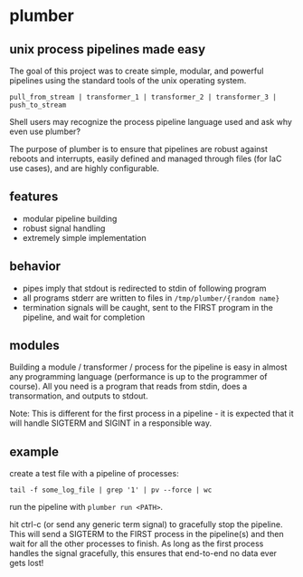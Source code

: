 # plumber
## unix process pipelines made easy

The goal of this project was to create simple, modular, and powerful pipelines using the standard tools of the unix operating system.

```pull_from_stream | transformer_1 | transformer_2 | transformer_3 | push_to_stream```

Shell users may recognize the process pipeline language used and ask why even use plumber?

The purpose of plumber is to ensure that pipelines are robust against reboots and interrupts, easily defined and managed through files (for IaC use cases), and are highly configurable.

## features
- modular pipeline building
- robust signal handling
- extremely simple implementation

## behavior
- pipes imply that stdout is redirected to stdin of following program
- all programs stderr are written to files in ```/tmp/plumber/{random name}```
- termination signals will be caught, sent to the FIRST program in the pipeline, and wait for completion

## modules
Building a module / transformer / process for the pipeline is easy in almost any programming language (performance is up to the programmer of course). All you need is a program that reads from stdin, does a transormation, and outputs to stdout.

Note: This is different for the first process in a pipeline - it is expected that it will handle SIGTERM and SIGINT in a responsible way.

## example
create a test file with a pipeline of processes:
```
tail -f some_log_file | grep '1' | pv --force | wc
```

run the pipeline with ```plumber run <PATH>```.

hit ctrl-c (or send any generic term signal) to gracefully stop the pipeline. This will send a SIGTERM to the FIRST process in the pipeline(s) and then wait for all the other processes to finish. As long as the first process handles the signal gracefully, this ensures that end-to-end no data ever gets lost!
